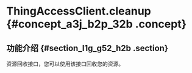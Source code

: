 # ThingAccessClient.cleanup {#concept_a3j_b2p_32b .concept}

## 功能介绍 {#section_l1g_g52_h2b .section}

资源回收接口，您可以使用该接口回收您的资源。

